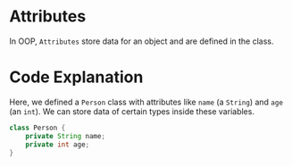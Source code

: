 # Attributes

In OOP, `Attributes` store data for an object and are defined in the class.

# Code Explanation

Here, we defined a `Person` class with attributes like `name` (a `String`) and `age` (an `int`). We can store data of certain types inside these variables.

```java
class Person {
    private String name;
    private int age;
}
```